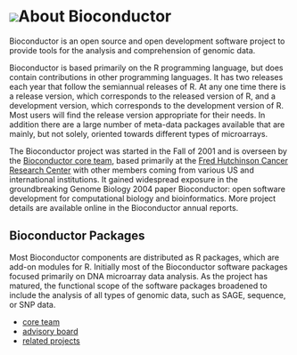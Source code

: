 ![](/images/icons/magnifier.gif)About Bioconductor
==================================================

Bioconductor is an open source and open development software project
to provide tools for the analysis and comprehension of genomic data.

Bioconductor is based primarily on the R programming language, but
does contain contributions in other programming languages. It has two
releases each year that follow the semiannual releases of R. At any
one time there is a release version, which corresponds to the released
version of R, and a development version, which corresponds to the
development version of R. Most users will find the release version
appropriate for their needs. In addition there are a large number of
meta-data packages available that are mainly, but not solely, oriented
towards different types of microarrays.

The Bioconductor project was started in the Fall of 2001 and is
overseen by the [Bioconductor core team](/about/core-team/), based
primarily at the [Fred Hutchinson Cancer Research
Center](http://fhcrc.org) with other members coming from various US
and international institutions. It gained widespread exposure in the
groundbreaking Genome Biology 2004 paper Bioconductor: open software
development for computational biology and bioinformatics. More project
details are available online in the Bioconductor annual reports.

Bioconductor Packages
---------------------

Most Bioconductor components are distributed as R packages, which are
add-on modules for R. Initially most of the Bioconductor software
packages focused primarily on DNA microarray data analysis. As the
project has matured, the functional scope of the software packages
broadened to include the analysis of all types of genomic data, such
as SAGE, sequence, or SNP data.

* [core team](/about/core-team/)
* [advisory board](/about/advisory-board/)
* [related projects](/about/related-projects/)
